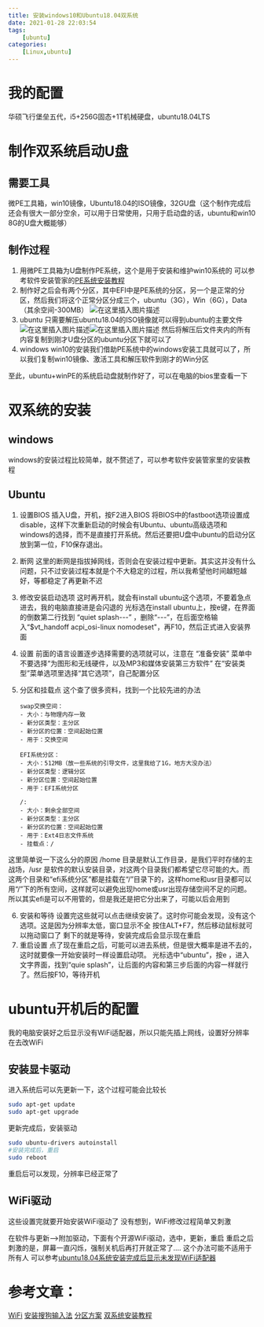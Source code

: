 ```yaml
---
title: 安装windows10和Ubuntu18.04双系统
date: 2021-01-28 22:03:54
tags: 
    [ubuntu] 
categories: 
    [Linux,ubuntu]
---
```

# 我的配置
华硕飞行堡垒五代，i5+256G固态+1T机械硬盘，ubuntu18.04LTS

# 制作双系统启动U盘

## 需要工具
微PE工具箱，win10镜像，Ubuntu18.04的ISO镜像，32GU盘（这个制作完成后还会有很大一部分空余，可以用于日常使用，只用于启动盘的话，ubuntu和win10 8G的U盘大概能够）

## 制作过程
1. 用微PE工具箱为U盘制作PE系统，这个是用于安装和维护win10系统的
可以参考软件安装管家的[PE系统安装教程](https://mp.weixin.qq.com/s?__biz=MzIwMjE1MjMyMw==&mid=502719825&idx=1&sn=9104261c8b121d6aaae0b11124e90645&chksm=0ee145bd3996ccab948300376dc86d18305ed1f981ba361cee53850ed001f24552addcb63c63&scene=20&xtrack=1&key=550718b070ec51af153ef2fa7f6561bd89e049c0c95440110b1f4cc8ae1503ab88e011c74375991716f9151ed7adc503eef74aa0bf681d120c2dd4a5426d5a35a6fc4af420d6971699c29501b2681215&ascene=1&uin=MTYxNTIyMDEzOQ==&devicetype=Windows%2010%20x64&version=62090072&lang=zh_CN&exportkey=A74S%2b18fXHhNvj3ZK2y3NdI=&pass_ticket=lXTBjZUUl17jl5VJK2C%2bemLrJWEDoeji%2bS9sM0ESR4E5qBCCcxZJ2xptM6sFbNQT)
2. 制作好之后会有两个分区，其中EFI中是PE系统的分区，另一个是正常的分区，然后我们将这个正常分区分成三个，ubuntu（3G），Win（6G），Data（其余空间-300MB）
![在这里插入图片描述](https://img-blog.csdnimg.cn/20200531002825803.png)
3. ubuntu
   	只需要解压ubuntu18.04的ISO镜像就可以得到ubuntu的主要文件![在这里插入图片描述](https://img-blog.csdnimg.cn/20200531003203907.png)![在这里插入图片描述](https://img-blog.csdnimg.cn/20200531003219937.png?x-oss-process=image/watermark,type_ZmFuZ3poZW5naGVpdGk,shadow_10,text_aHR0cHM6Ly9ibG9nLmNzZG4ubmV0L3FxXzQ1MTcyMTU2,size_16,color_FFFFFF,t_70)
   	然后将解压后文件夹内的所有内容复制到刚才U盘分区的ubuntu分区下就可以了
4. windows
	win10的安装我们借助PE系统中的windows安装工具就可以了，所以我们复制win10镜像、激活工具和解压软件到刚才的Win分区

至此，ubuntu+winPE的系统启动盘就制作好了，可以在电脑的bios里查看一下



# 双系统的安装
## windows
windows的安装过程比较简单，就不赘述了，可以参考软件安装管家里的安装教程
## Ubuntu

1. 设置BIOS
 插入U盘，开机，按F2进入BIOS
  将BIOS中的fastboot选项设置成disable，这样下次重新启动的时候会有Ubuntu、ubuntu高级选项和windows的选择，而不是直接打开系统。然后还要把U盘中ubuntu的启动分区放到第一位，F10保存退出。

2. 断网
 这里的断网是指拔掉网线，否则会在安装过程中更新。其实这并没有什么问题，只不过安装过程本就是个不大稳定的过程，所以我希望他时间越短越好，等都稳定了再更新不迟

 3.  修改安装启动选项
这时再开机，就会有install ubuntu这个选项，不要着急点进去，我的电脑直接进是会闪退的
光标选在install ubuntu上，按e键，在界面的倒数第二行找到 “quiet splash---” ，删除“---”，在后面空格输入“$vt_handoff acpi_osi-linux nomodeset"，再F10，然后正式进入安装界面
 4. 设置
 前面的语言设置逐步选择需要的选项就可以，注意在 “准备安装” 菜单中不要选择“为图形和无线硬件，以及MP3和媒体安装第三方软件”
  在“安装类型”菜单选项里选择“其它选项”，自己配置分区

 5. 分区和挂载点
 这个查了很多资料，找到一个比较先进的办法

		swap交换空间：
		- 大小：与物理内存一致
		- 新分区类型：主分区
		- 新分区的位置：空间起始位置
		- 用于：交换空间
		
		EFI系统分区：
		- 大小：512MB（放一些系统的引导文件，这里我给了1G，地方大没办法）
		- 新分区类型：逻辑分区
		- 新分区位置：空间起始位置
		- 用于：EFI系统分区
		
		/:
		- 大小：剩余全部空间
		- 新分区类型：主分区
		- 新分区的位置：空间起始位置
		- 用于：Ext4日志文件系统
		- 挂载点：/

 这里简单说一下这么分的原因
 /home 目录是默认工作目录，是我们平时存储的主战场，/usr 是软件的默认安装目录，对这两个目录我们都希望它尽可能的大。而这两个目录和“efi系统分区”都是挂载在“/”目录下的，这样home和usr目录都可以用“/”下的所有空间，这样就可以避免出现home或usr出现存储空间不足的问题。所以其实efi是可以不用管的，但是我还是把它分出来了，可能以后会用到

 6. 安装和等待
 设置完这些就可以点击继续安装了。这时你可能会发现，没有这个选项。这是因为分辨率太低，窗口显示不全
  按住ALT+F7，然后移动鼠标就可以拖动窗口了
  剩下的就是等待，安装完成后会显示现在重启
 7. 重启设置
 点了现在重启之后，可能可以进去系统，但是很大概率是进不去的，这时就要像一开始安装时一样设置启动项。
 光标选中“ubuntu”，按e ，进入文字界面，找到“quie splash”，让后面的内容和第三步后面的内容一样就行了。然后按F10，等待开机

# ubuntu开机后的配置
我的电脑安装好之后显示没有WiFi适配器，所以只能先插上网线，设置好分辨率在去改WiFi
## 安装显卡驱动
进入系统后可以先更新一下，这个过程可能会比较长

```bash
sudo apt-get update
sudo apt-get upgrade
```
更新完成后，安装驱动

```bash
sudo ubuntu-drivers autoinstall
#安装完成后，重启
sudo reboot
```
重启后可以发现，分辨率已经正常了


## WiFi驱动
这些设置完就要开始安装WiFi驱动了
没有想到，WiFi修改过程简单又刺激

 在软件与更新-->附加驱动，下面有个开源WiFi驱动，选中，更新，重启
 重启之后刺激的是，屏幕一直闪烁，强制关机后再打开就正常了....
 这个办法可能不适用于所有人
 可以参考[ubuntu18.04系统安装完成后显示未发现WiFi适配器](https://blog.csdn.net/github_33678609/article/details/86502916)


# 参考文章：
 [WiFi](https://blog.csdn.net/github_33678609/article/details/86502916)
 [安装搜狗输入法](https://blog.csdn.net/bornfree5511/article/details/103915552)
 [分区方案](https://blog.csdn.net/weixin_39867394/article/details/80368314)
[双系统安装教程](https://blog.csdn.net/qq_37221466/article/details/81265579)